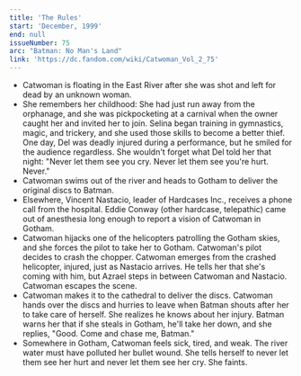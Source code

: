 ```yaml
---
title: 'The Rules'
start: 'December, 1999'
end: null
issueNumber: 75
arc: "Batman: No Man's Land"
link: 'https://dc.fandom.com/wiki/Catwoman_Vol_2_75'
---
```


- Catwoman is floating in the East River after she was shot and left for dead by an unknown woman.
- She remembers her childhood: She had just run away from the orphanage, and she was pickpocketing at a carnival when the owner caught her and invited her to join. Selina began training in gymnastics, magic, and trickery, and she used those skills to become a better thief. One day, Del was deadly injured during a performance, but he smiled for the audience regardless. She wouldn't forget what Del told her that night: "Never let them see you cry. Never let them see you're hurt. Never."
- Catwoman swims out of the river and heads to Gotham to deliver the original discs to Batman.
- Elsewhere, Vincent Nastacio, leader of Hardcases Inc., receives a phone call from the hospital. Eddie Conway (other hardcase, telepathic) came out of anesthesia long enough to report a vision of Catwoman in Gotham.
- Catwoman hijacks one of the helicopters patrolling the Gotham skies, and she forces the pilot to take her to Gotham. Catwoman's pilot decides to crash the chopper. Catwoman emerges from the crashed helicopter, injured, just as Nastacio arrives. He tells her that she's coming with him, but Azrael steps in between Catwoman and Nastacio. Catwoman escapes the scene.
- Catwoman makes it to the cathedral to deliver the discs. Catwoman hands over the discs and hurries to leave when Batman shouts after her to take care of herself. She realizes he knows about her injury. Batman warns her that if she steals in Gotham, he'll take her down, and she replies, "Good. Come and chase me, Batman."
- Somewhere in Gotham, Catwoman feels sick, tired, and weak. The river water must have polluted her bullet wound. She tells herself to never let them see her hurt and never let them see her cry. She faints.
